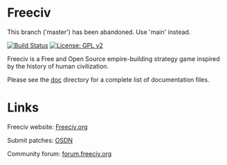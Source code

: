 Freeciv
=======

This branch ('master') has been abandoned. Use 'main' instead.

[![Build Status](https://github.com/freeciv/freeciv/workflows/continuous%20integration/badge.svg)](https://github.com/freeciv/freeciv/actions?query=workflow%3A%22continuous+integration%22)
[![License: GPL v2](https://img.shields.io/badge/License-GPL%20v2-blue.svg)](https://www.gnu.org/licenses/old-licenses/gpl-2.0.en.html)

Freeciv is a Free and Open Source empire-building strategy game inspired by the history of human civilization.

Please see the [doc](doc) directory for a complete list of documentation files.

Links
=====
Freeciv website: [Freeciv.org](https://www.freeciv.org/)

Submit patches: [OSDN](https://osdn.net/projects/freeciv/ticket/)

Community forum: [forum.freeciv.org](https://forum.freeciv.org/)
